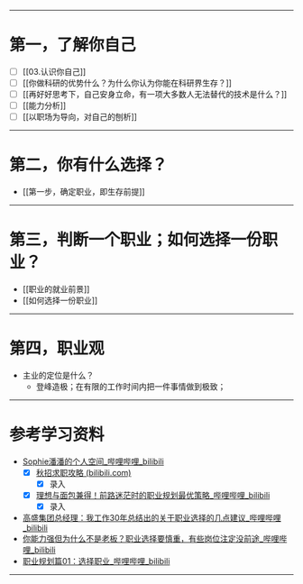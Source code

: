 ----
# 第一，了解你自己

- [ ] [[03.认识你自己]]
- [ ] [[你做科研的优势什么？为什么你认为你能在科研界生存？]]
- [ ] [[再好好思考下，自己安身立命，有一项大多数人无法替代的技术是什么？]]
- [ ] [[能力分析]]
- [ ] [[以职场为导向，对自己的刨析]]

---
# 第二，你有什么选择？
- [[第一步，确定职业，即生存前提]]


----
# 第三，判断一个职业；如何选择一份职业？
- [[职业的就业前景]]
- [[如何选择一份职业]]



----
# 第四，职业观

- 主业的定位是什么？
	- 登峰造极；在有限的工作时间内把一件事情做到极致；


-----
# 参考学习资料
- [Sophie潘潘的个人空间_哔哩哔哩_bilibili](https://space.bilibili.com/33971248)
	- [x] [秋招求职攻略 (bilibili.com)](https://www.bilibili.com/festival/qz2022?bvid=BV1xG4y1i7Rj&spm_id_from=333.999.0.0)
		- [x] 录入
	- [x] [理想与面包兼得！前路迷茫时的职业规划最优策略_哔哩哔哩_bilibili](https://www.bilibili.com/video/BV1MF411t7pE/?spm_id_from=333.337.search-card.all.click&vd_source=025a435f75f64171dd9cd96896be80a4)
		- [x] 录入
- [高盛集团总经理：我工作30年总结出的关于职业选择的几点建议_哔哩哔哩_bilibili](https://www.bilibili.com/video/BV1ud4y1g7kY/?spm_id_from=333.337.search-card.all.click&vd_source=025a435f75f64171dd9cd96896be80a4)
- [你能力强但为什么不是老板？职业选择要慎重，有些岗位注定没前途_哔哩哔哩_bilibili](https://www.bilibili.com/video/BV1ga411g7i5/?spm_id_from=333.337.search-card.all.click&vd_source=025a435f75f64171dd9cd96896be80a4)
- [职业规划篇01：选择职业_哔哩哔哩_bilibili](https://www.bilibili.com/video/BV1NV411C7Fr/?spm_id_from=333.337.search-card.all.click&vd_source=025a435f75f64171dd9cd96896be80a4)
----